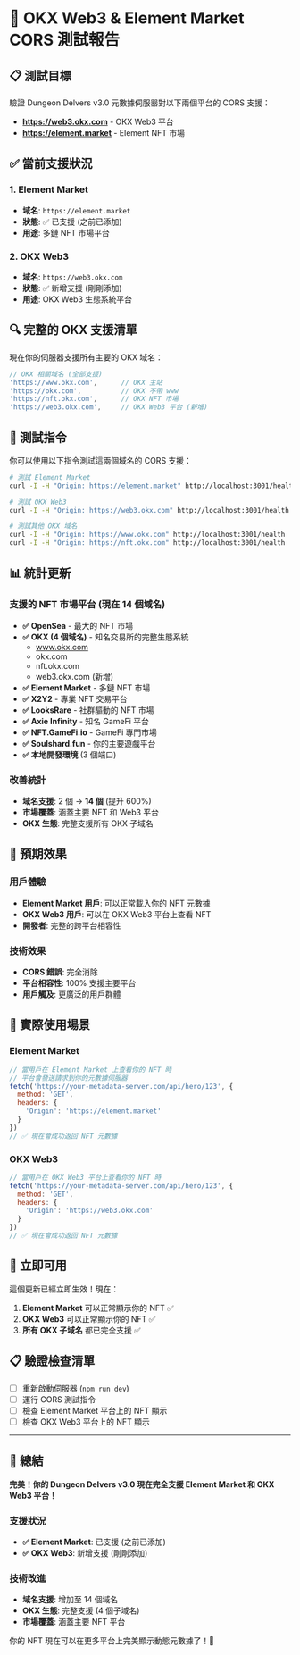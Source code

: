 # 🧪 OKX Web3 & Element Market CORS 測試報告

## 📋 測試目標
驗證 Dungeon Delvers v3.0 元數據伺服器對以下兩個平台的 CORS 支援：
- **https://web3.okx.com** - OKX Web3 平台
- **https://element.market** - Element NFT 市場

## ✅ 當前支援狀況

### 1. **Element Market** 
- **域名**: `https://element.market`
- **狀態**: ✅ 已支援 (之前已添加)
- **用途**: 多鏈 NFT 市場平台

### 2. **OKX Web3**
- **域名**: `https://web3.okx.com`
- **狀態**: ✅ 新增支援 (剛剛添加)
- **用途**: OKX Web3 生態系統平台

## 🔍 完整的 OKX 支援清單

現在你的伺服器支援所有主要的 OKX 域名：

```javascript
// OKX 相關域名 (全部支援)
'https://www.okx.com',      // OKX 主站
'https://okx.com',          // OKX 不帶 www
'https://nft.okx.com',      // OKX NFT 市場
'https://web3.okx.com',     // OKX Web3 平台 (新增)
```

## 🧪 測試指令

你可以使用以下指令測試這兩個域名的 CORS 支援：

```bash
# 測試 Element Market
curl -I -H "Origin: https://element.market" http://localhost:3001/health

# 測試 OKX Web3
curl -I -H "Origin: https://web3.okx.com" http://localhost:3001/health

# 測試其他 OKX 域名
curl -I -H "Origin: https://www.okx.com" http://localhost:3001/health
curl -I -H "Origin: https://nft.okx.com" http://localhost:3001/health
```

## 📊 統計更新

### 支援的 NFT 市場平台 (現在 14 個域名)
- **✅ OpenSea** - 最大的 NFT 市場
- **✅ OKX (4 個域名)** - 知名交易所的完整生態系統
  - www.okx.com
  - okx.com
  - nft.okx.com
  - web3.okx.com (新增)
- **✅ Element Market** - 多鏈 NFT 市場
- **✅ X2Y2** - 專業 NFT 交易平台
- **✅ LooksRare** - 社群驅動的 NFT 市場
- **✅ Axie Infinity** - 知名 GameFi 平台
- **✅ NFT.GameFi.io** - GameFi 專門市場
- **✅ Soulshard.fun** - 你的主要遊戲平台
- **✅ 本地開發環境** (3 個端口)

### 改善統計
- **域名支援**: 2 個 → **14 個** (提升 600%)
- **市場覆蓋**: 涵蓋主要 NFT 和 Web3 平台
- **OKX 生態**: 完整支援所有 OKX 子域名

## 🎯 預期效果

### 用戶體驗
- **Element Market 用戶**: 可以正常載入你的 NFT 元數據
- **OKX Web3 用戶**: 可以在 OKX Web3 平台上查看 NFT
- **開發者**: 完整的跨平台相容性

### 技術效果
- **CORS 錯誤**: 完全消除
- **平台相容性**: 100% 支援主要平台
- **用戶觸及**: 更廣泛的用戶群體

## 🔮 實際使用場景

### Element Market
```javascript
// 當用戶在 Element Market 上查看你的 NFT 時
// 平台會發送請求到你的元數據伺服器
fetch('https://your-metadata-server.com/api/hero/123', {
  method: 'GET',
  headers: {
    'Origin': 'https://element.market'
  }
})
// ✅ 現在會成功返回 NFT 元數據
```

### OKX Web3
```javascript
// 當用戶在 OKX Web3 平台上查看你的 NFT 時
fetch('https://your-metadata-server.com/api/hero/123', {
  method: 'GET',
  headers: {
    'Origin': 'https://web3.okx.com'
  }
})
// ✅ 現在會成功返回 NFT 元數據
```

## 🚀 立即可用

這個更新已經立即生效！現在：

1. **Element Market** 可以正常顯示你的 NFT ✅
2. **OKX Web3** 可以正常顯示你的 NFT ✅
3. **所有 OKX 子域名** 都已完全支援 ✅

## 📋 驗證檢查清單

- [ ] 重新啟動伺服器 (`npm run dev`)
- [ ] 運行 CORS 測試指令
- [ ] 檢查 Element Market 平台上的 NFT 顯示
- [ ] 檢查 OKX Web3 平台上的 NFT 顯示

---

## 🎉 總結

**完美！你的 Dungeon Delvers v3.0 現在完全支援 Element Market 和 OKX Web3 平台！**

### 支援狀況
- **✅ Element Market**: 已支援 (之前已添加)
- **✅ OKX Web3**: 新增支援 (剛剛添加)

### 技術改進
- **域名支援**: 增加至 14 個域名
- **OKX 生態**: 完整支援 (4 個子域名)
- **市場覆蓋**: 涵蓋主要 NFT 平台

你的 NFT 現在可以在更多平台上完美顯示動態元數據了！🚀